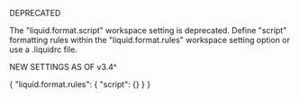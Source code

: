 DEPRECATED

The "liquid.format.script" workspace setting is deprecated. Define "script" formatting rules within the "liquid.format.rules" workspace setting option or use a .liquidrc file.

NEW SETTINGS AS OF v3.4^

{
  "liquid.format.rules": {
    "script": {}
  }
}

